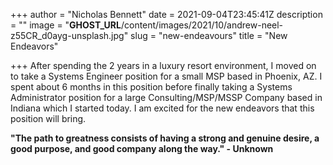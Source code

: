 +++
author = "Nicholas Bennett"
date = 2021-09-04T23:45:41Z
description = ""
image = "__GHOST_URL__/content/images/2021/10/andrew-neel-z55CR_d0ayg-unsplash.jpg"
slug = "new-endeavours"
title = "New Endeavors"

+++
After spending the 2 years in a luxury resort environment, I moved on to take a Systems Engineer position for a small MSP based in Phoenix, AZ. I spent about 6 months in this position before finally taking a Systems Administrator position for a large Consulting/MSP/MSSP Company based in Indiana which I started today. I am excited for the new endeavors that this position will bring.

**"The path to greatness consists of having a strong and genuine desire, a good purpose, and good company along the way."  - Unknown**
